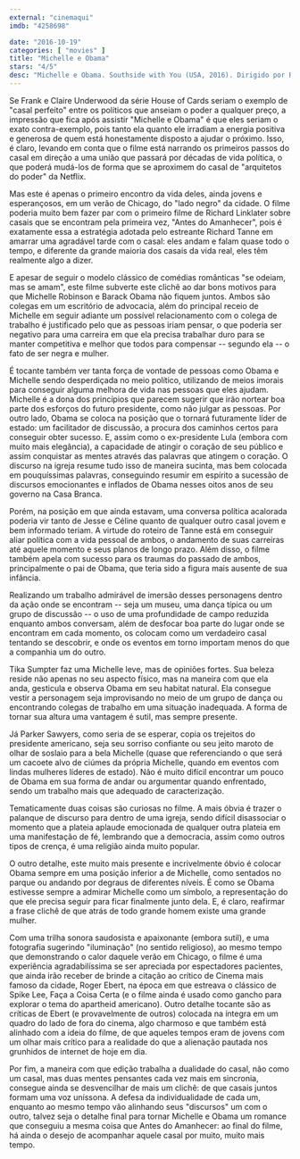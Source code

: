 ```yaml
---
external: "cinemaqui"
imdb: "4258698"

date: "2016-10-19"
categories: [ "movies" ]
title: "Michelle e Obama"
stars: "4/5"
desc: "Michelle e Obama. Southside with You (USA, 2016). Dirigido por Richard Tanne. Escrito por Richard Tanne. Com Tika Sumpter (Michelle Robinson), Parker Sawyers (Barack Obama), Vanessa Bell Calloway (Marian Robinson), Phillip Edward Van Lear (Fraser Robinson), Taylar Fondren (Janice), Deanna Reed-Foster (Bernadette), Jerod Haynes (Tommy), Gabrielle Lott-Rogers (Rafiqa), Preston Tate Jr. (Kyle). Crítica escrita para o site CinemAqui."
---
```


Se Frank e Claire Underwood da série House of Cards seriam o exemplo de "casal perfeito" entre os políticos que anseiam o poder a qualquer preço, a impressão que fica após assistir "Michelle e Obama" é que eles seriam o exato contra-exemplo, pois tanto ela quanto ele irradiam a energia positiva e generosa de quem está honestamente disposto a ajudar o próximo. Isso, é claro, levando em conta que o filme está narrando os primeiros passos do casal em direção a uma união que passará por décadas de vida política, o que poderá mudá-los de forma que se aproximem do casal de "arquitetos do poder" da Netflix.

Mas este é apenas o primeiro encontro da vida deles, ainda jovens e esperançosos, em um verão de Chicago, do "lado negro" da cidade. O filme poderia muito bem fazer par com o primeiro filme de Richard Linklater sobre casais que se encontram pela primeira vez, "Antes do Amanhecer", pois é exatamente essa a estratégia adotada pelo estreante Richard Tanne em amarrar uma agradável tarde com o casal: eles andam e falam quase todo o tempo, e diferente da grande maioria dos casais da vida real, eles têm realmente algo a dizer.

E apesar de seguir o modelo clássico de comédias românticas "se odeiam, mas se amam", este filme subverte este clichê ao dar bons motivos para que Michelle Robinson e Barack Obama não fiquem juntos. Ambos são colegas em um escritório de advocacia, além do principal receio de Michelle em seguir adiante um possível relacionamento com o colega de trabalho é justificado pelo que as pessoas iriam pensar, o que poderia ser negativo para uma carreira em que ela precisa trabalhar duro para se manter competitiva e melhor que todos para compensar -- segundo ela -- o fato de ser negra e mulher.

É tocante também ver tanta força de vontade de pessoas como Obama e Michelle sendo desperdiçada no meio político, utilizando de meios imorais para conseguir alguma melhora de vida nas pessoas que eles ajudam. Michelle é a dona dos princípios que parecem sugerir que irão nortear boa parte dos esforços do futuro presidente, como não julgar as pessoas. Por outro lado, Obama se coloca na posição que o tornará futuramente líder de estado: um facilitador de discussão, a procura dos caminhos certos para conseguir obter sucesso. E, assim como o ex-presidente Lula (embora com muito mais elegância), a capacidade de atingir o coração de seu público e assim conquistar as mentes através das palavras que atingem o coração. O discurso na igreja resume tudo isso de maneira sucinta, mas bem colocada em pouquíssimas palavras, conseguindo resumir em espírito a sucessão de discursos emocionantes e inflados de Obama nesses oitos anos de seu governo na Casa Branca.

Porém, na posição em que ainda estavam, uma conversa política acalorada poderia vir tanto de Jesse e Céline quanto de qualquer outro casal jovem e bem informado teriam. A virtude do roteiro de Tanne está em conseguir aliar política com a vida pessoal de ambos, o andamento de suas carreiras até aquele momento e seus planos de longo prazo. Além disso, o filme também apela com sucesso para os traumas do passado de ambos, principalmente o pai de Obama, que teria sido a figura mais ausente de sua infância.

Realizando um trabalho admirável de imersão desses personagens dentro da ação onde se encontram -- seja um museu, uma dança típica ou um grupo de discussão -- o uso de uma profundidade de campo reduzida enquanto ambos conversam, além de desfocar boa parte do lugar onde se encontram em cada momento, os colocam como um verdadeiro casal tentando se descobrir, e onde os eventos em torno importam menos do que a companhia um do outro.

Tika Sumpter faz uma Michelle leve, mas de opiniões fortes. Sua beleza reside não apenas no seu aspecto físico, mas na maneira com que ela anda, gesticula e observa Obama em seu habitat natural. Ela consegue vestir a personagem seja improvisando no meio de um grupo de dança ou encontrando colegas de trabalho em uma situação inadequada. A forma de tornar sua altura uma vantagem é sutil, mas sempre presente.

Já Parker Sawyers, como seria de se esperar, copia os trejeitos do presidente americano, seja seu sorriso confiante ou seu jeito maroto de olhar de soslaio para a bela Michelle (quase que referenciando o que será um cacoete alvo de ciúmes da própria Michelle, quando em eventos com lindas mulheres líderes de estado). Não é muito difícil encontrar um pouco de Obama em sua forma de andar ou argumentar quando enfrentado, sendo um trabalho mais que adequado de caracterização.

Tematicamente duas coisas são curiosas no filme. A mais óbvia é trazer o palanque de discurso para dentro de uma igreja, sendo difícil disassociar o momento que a plateia aplaude emocionada de qualquer outra plateia em uma manifestação de fé, lembrando que a democracia, assim como outros tipos de crença, é uma religião ainda muito popular.

O outro detalhe, este muito mais presente e incrivelmente óbvio é colocar Obama sempre em uma posição inferior a de Michelle, como sentados no parque ou andando por degraus de diferentes níveis. É como se Obama estivesse sempre a admirar Michelle como um símbolo, a representação do que ele precisa seguir para ficar finalmente junto dela. E, é claro, reafirmar a frase clichê de que atrás de todo grande homem existe uma grande mulher.

Com uma trilha sonora saudosista e apaixonante (embora sutil), e uma fotografia sugerindo "iluminação" (no sentido religioso), ao mesmo tempo que demonstrando o calor daquele verão em Chicago, o filme é uma experiência agradabilíssima se ser apreciada por espectadores pacientes, que ainda irão receber de brinde a citação ao crítico de Cinema mais famoso da cidade, Roger Ebert, na época em que estreava o clássico de Spike Lee, Faça a Coisa Certa (e o filme ainda é usado como gancho para explorar o tema do apartheid americano). Outro detalhe tocante são as críticas de Ebert (e provavelmente de outros) colocada na íntegra em um quadro do lado de fora do cinema, algo charmoso e que também está alinhado com a ideia do filme, de que aqueles tempos eram de jovens com um olhar mais crítico para a realidade do que a alienação pautada nos grunhidos de internet de hoje em dia.

Por fim, a maneira com que edição trabalha a dualidade do casal, não como um casal, mas duas mentes pensantes cada vez mais em sincronia, consegue ainda se desvencilhar de mais um clichê: de que casais juntos formam uma voz uníssona. A defesa da individualidade de cada um, enquanto ao mesmo tempo vão alinhando seus "discursos" um com o outro, talvez seja o detalhe final para tornar Michelle e Obama um romance que conseguiu a mesma coisa que Antes do Amanhecer: ao final do filme, há ainda o desejo de acompanhar aquele casal por muito, muito mais tempo.
